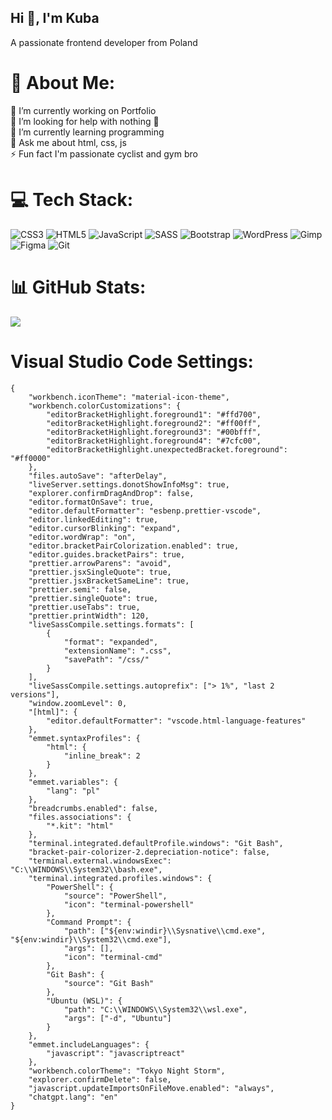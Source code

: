 ## Hi 👋, I'm Kuba
A passionate frontend developer from Poland

# 💫 About Me:
🔭 I’m currently working on Portfolio<br>
🤝 I’m looking for help with nothing 🤡<br>
🌱 I’m currently learning programming<br>
💬 Ask me about html, css, js<br>
⚡ Fun fact I'm passionate cyclist and gym bro

# 💻 Tech Stack:
![CSS3](https://img.shields.io/badge/css3-%231572B6.svg?style=for-the-badge&logo=css3&logoColor=white) ![HTML5](https://img.shields.io/badge/html5-%23E34F26.svg?style=for-the-badge&logo=html5&logoColor=white) ![JavaScript](https://img.shields.io/badge/javascript-%23323330.svg?style=for-the-badge&logo=javascript&logoColor=%23F7DF1E) ![SASS](https://img.shields.io/badge/SASS-hotpink.svg?style=for-the-badge&logo=SASS&logoColor=white) ![Bootstrap](https://img.shields.io/badge/bootstrap-%238511FA.svg?style=for-the-badge&logo=bootstrap&logoColor=white) ![WordPress](https://img.shields.io/badge/WordPress-%23117AC9.svg?style=for-the-badge&logo=WordPress&logoColor=white) ![Gimp](https://img.shields.io/badge/Gimp-657D8B?style=for-the-badge&logo=gimp&logoColor=FFFFFF) ![Figma](https://img.shields.io/badge/figma-%23F24E1E.svg?style=for-the-badge&logo=figma&logoColor=white) ![Git](https://img.shields.io/badge/git-%23F05033.svg?style=for-the-badge&logo=git&logoColor=white)

# 📊 GitHub Stats:
![](https://github-readme-stats.vercel.app/api/top-langs/?username=kubamielech&theme=dark&hide_border=false&include_all_commits=false&count_private=false&layout=compact)

# Visual Studio Code Settings:
```
{
	"workbench.iconTheme": "material-icon-theme",
	"workbench.colorCustomizations": {
		"editorBracketHighlight.foreground1": "#ffd700",
		"editorBracketHighlight.foreground2": "#ff00ff",
		"editorBracketHighlight.foreground3": "#00bfff",
		"editorBracketHighlight.foreground4": "#7cfc00",
		"editorBracketHighlight.unexpectedBracket.foreground": "#ff0000"
	},
	"files.autoSave": "afterDelay",
	"liveServer.settings.donotShowInfoMsg": true,
	"explorer.confirmDragAndDrop": false,
	"editor.formatOnSave": true,
	"editor.defaultFormatter": "esbenp.prettier-vscode",
	"editor.linkedEditing": true,
	"editor.cursorBlinking": "expand",
	"editor.wordWrap": "on",
	"editor.bracketPairColorization.enabled": true,
	"editor.guides.bracketPairs": true,
	"prettier.arrowParens": "avoid",
	"prettier.jsxSingleQuote": true,
	"prettier.jsxBracketSameLine": true,
	"prettier.semi": false,
	"prettier.singleQuote": true,
	"prettier.useTabs": true,
	"prettier.printWidth": 120,
	"liveSassCompile.settings.formats": [
		{
			"format": "expanded",
			"extensionName": ".css",
			"savePath": "/css/"
		}
	],
	"liveSassCompile.settings.autoprefix": ["> 1%", "last 2 versions"],
	"window.zoomLevel": 0,
	"[html]": {
		"editor.defaultFormatter": "vscode.html-language-features"
	},
	"emmet.syntaxProfiles": {
		"html": {
			"inline_break": 2
		}
	},
	"emmet.variables": {
		"lang": "pl"
	},
	"breadcrumbs.enabled": false,
	"files.associations": {
		"*.kit": "html"
	},
	"terminal.integrated.defaultProfile.windows": "Git Bash",
	"bracket-pair-colorizer-2.depreciation-notice": false,
	"terminal.external.windowsExec": "C:\\WINDOWS\\System32\\bash.exe",
	"terminal.integrated.profiles.windows": {
		"PowerShell": {
			"source": "PowerShell",
			"icon": "terminal-powershell"
		},
		"Command Prompt": {
			"path": ["${env:windir}\\Sysnative\\cmd.exe", "${env:windir}\\System32\\cmd.exe"],
			"args": [],
			"icon": "terminal-cmd"
		},
		"Git Bash": {
			"source": "Git Bash"
		},
		"Ubuntu (WSL)": {
			"path": "C:\\WINDOWS\\System32\\wsl.exe",
			"args": ["-d", "Ubuntu"]
		}
	},
	"emmet.includeLanguages": {
		"javascript": "javascriptreact"
	},
	"workbench.colorTheme": "Tokyo Night Storm",
	"explorer.confirmDelete": false,
	"javascript.updateImportsOnFileMove.enabled": "always",
	"chatgpt.lang": "en"
}
```
